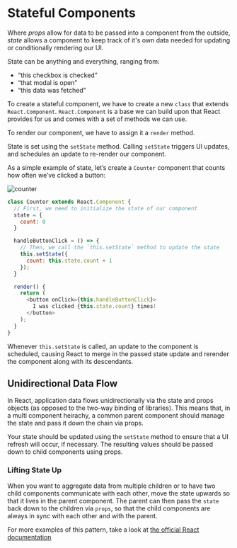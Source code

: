 # Stateful Components
Where _props_ allow for data to be passed into a component from the outside, _state_ allows a component to keep track of it's own data needed for updating or conditionally rendering our UI.

State can be anything and everything, ranging from:

- “this checkbox is checked”
- “that modal is open”
- “this data was fetched”

To create a stateful component, we have to create a new `class` that extends `React.Component`. `React.Component` is a base we can build upon that React provides for us and comes with a set of methods we can use.

To render our component, we have to assign it a `render` method.

State is set using the `setState` method. Calling `setState` triggers UI updates, and schedules an update to re-render our component.

As a simple example of state, let’s create a `Counter` component that counts how often we’ve clicked a button:

![counter](https://user-images.githubusercontent.com/1416436/27404053-a90638f2-569a-11e7-8620-5a00b97b8743.gif)

```js
class Counter extends React.Component {
  // First, we need to initialize the state of our component
  state = {
    count: 0
  }

  handleButtonClick = () => {
    // Then, we call the `this.setState` method to update the state
    this.setState({
      count: this.state.count + 1
    });
  }

  render() {
    return (
      <button onClick={this.handleButtonClick}>
        I was clicked {this.state.count} times!
      </button>
    );
  }
}
```

Whenever `this.setState` is called, an update to the component is scheduled, causing React to merge in the passed state update and rerender the component along with its descendants.

## Unidirectional Data Flow
In React, application data flows unidirectionally via the state and props objects (as opposed to the two-way binding of libraries). This means that, in a multi component heirachy, a common parent component should manage the state and pass it down the chain via props.

Your state should be updated using the `setState` method to ensure that a UI refresh will occur, if necessary. The resulting values should be passed down to child components using props.

### Lifting State Up
When you want to aggregate data from multiple children or to have two child components communicate with each other, move the state upwards so that it lives in the parent component. The parent can then pass the `state` back down to the children via `props`, so that the child components are always in sync with each other and with the parent.

For more examples of this pattern, take a look at [the official React documentation](https://facebook.github.io/react/tutorial/tutorial.html#lifting-state-up)
